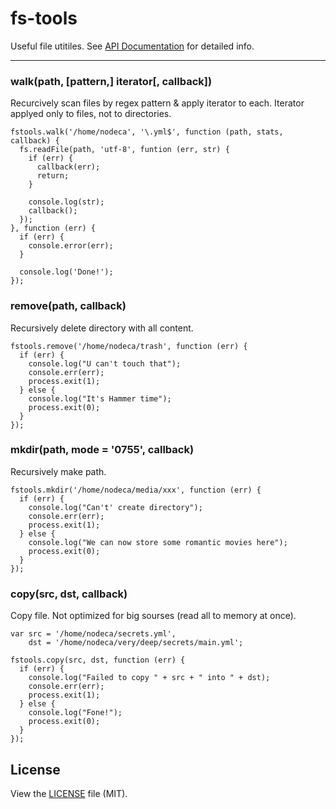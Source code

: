 fs-tools
========

Useful file utitiles. See [API Documentation](http://nodeca.github.com/fs-tools/FsTools/index.html) for detailed info.

---

### walk(path, [pattern,] iterator[, callback])

Recurcively scan files by regex pattern & apply iterator to each. Iterator applyed only to files, not to directories.

    fstools.walk('/home/nodeca', '\.yml$', function (path, stats, callback) {
      fs.readFile(path, 'utf-8', funtion (err, str) {
        if (err) {
          callback(err);
          return;
        }

        console.log(str);
        callback();
      });
    }, function (err) {
      if (err) {
        console.error(err);
      }

      console.log('Done!');
    });

### remove(path, callback)

Recursively delete directory with all content.

    fstools.remove('/home/nodeca/trash', function (err) {
      if (err) {
        console.log("U can't touch that");
        console.err(err);
        process.exit(1);
      } else {
        console.log("It's Hammer time");
        process.exit(0);
      }
    });

### mkdir(path, mode = '0755', callback)

Recursively make path.

    fstools.mkdir('/home/nodeca/media/xxx', function (err) {
      if (err) {
        console.log("Can't' create directory");
        console.err(err);
        process.exit(1);
      } else {
        console.log("We can now store some romantic movies here");
        process.exit(0);
      }
    });

### copy(src, dst, callback)

Copy file. Not optimized for big sourses (read all to memory at once).

    var src = '/home/nodeca/secrets.yml',
        dst = '/home/nodeca/very/deep/secrets/main.yml';

    fstools.copy(src, dst, function (err) {
      if (err) {
        console.log("Failed to copy " + src + " into " + dst);
        console.err(err);
        process.exit(1);
      } else {
        console.log("Fone!");
        process.exit(0);
      }
    });

## License

View the [LICENSE](https://github.com/nodeca/fs-tools/blob/master/LICENSE) file (MIT).
